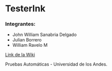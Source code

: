 # TesterInk

### Integrantes:

* John William Sanabria Delgado
* Julian Borrero
* William Ravelo M

[Link de la Wiki](https://github.com/ravelinx22/TesterInk/wiki)

Pruebas Automáticas - Universidad de los Andes.<br/>
